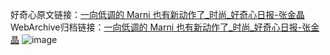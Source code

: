 好奇心原文链接：[一向低调的 Marni 也有新动作了_时尚_好奇心日报-张金晶](https://www.qdaily.com/articles/7658.html)
WebArchive归档链接：[一向低调的 Marni 也有新动作了_时尚_好奇心日报-张金晶](http://web.archive.org/web/20190623172512/https://www.qdaily.com/articles/7658.html)
![image](http://ww3.sinaimg.cn/large/007d5XDply1g3wjmk9ij5j30u02gv4qp)